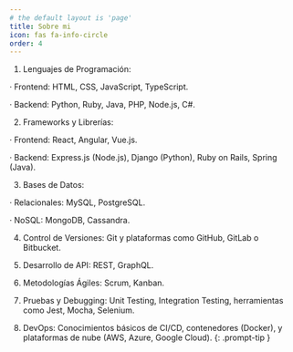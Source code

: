```yaml
---
# the default layout is 'page'
title: Sobre mi
icon: fas fa-info-circle
order: 4
---
```


1. Lenguajes de Programación:

· Frontend: HTML, CSS, JavaScript, TypeScript.

· Backend: Python, Ruby, Java, PHP, Node.js, C#.

2. Frameworks y Librerías:

· Frontend: React, Angular, Vue.js.

· Backend: Express.js (Node.js), Django (Python), Ruby on Rails, Spring (Java).

3. Bases de Datos:

· Relacionales: MySQL, PostgreSQL.

· NoSQL: MongoDB, Cassandra.

4. Control de Versiones: Git y plataformas como GitHub, GitLab o Bitbucket.

5. Desarrollo de API: REST, GraphQL.

6. Metodologías Ágiles: Scrum, Kanban.

7. Pruebas y Debugging: Unit Testing, Integration Testing, herramientas como Jest, Mocha, Selenium.

8. DevOps: Conocimientos básicos de CI/CD, contenedores (Docker), y plataformas de nube (AWS, Azure, Google Cloud).
{: .prompt-tip }
